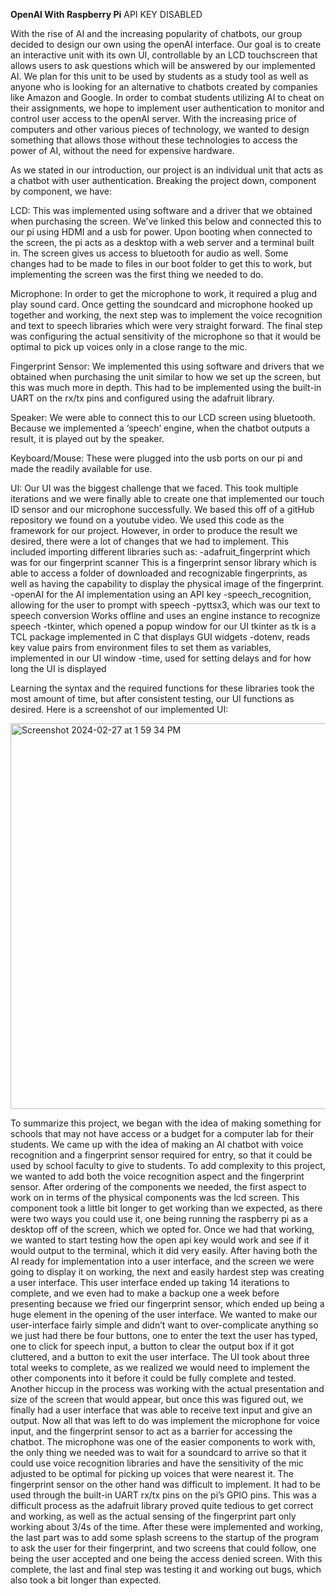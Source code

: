 **OpenAI With Raspberry Pi** API KEY DISABLED

With the rise of AI and the increasing popularity of chatbots, our group decided to design our own using the openAI interface. Our goal is to create an interactive unit with its own UI, controllable by an LCD touchscreen that allows users to ask questions which will be answered by our implemented AI. We plan for this unit to be used by students as a study tool as well as anyone who is looking for an alternative to chatbots created by companies like Amazon and Google. In order to combat students utilizing AI to cheat on their assignments, we hope to implement user authentication to monitor and control user access to the openAI server. With the increasing price of computers and other various pieces of technology, we wanted to design something that allows those without these technologies to access the power of AI, without the need for expensive hardware. 

As we stated in our introduction, our project is an individual unit that acts as a chatbot with user authentication. Breaking the project down, component by component, we have:

LCD: This was implemented using software and a driver that we obtained when purchasing the screen. We’ve linked this below and connected this to our pi using HDMI and a usb for power. Upon booting when connected to the screen, the pi acts as a desktop with a web server and a terminal built in. The screen gives us access to bluetooth for audio as well. Some changes had to be made to files in our boot folder to get this to work, but implementing the screen was the first thing we needed to do.

Microphone: In order to get the microphone to work, it required a plug and play sound card. Once getting the soundcard and microphone hooked up together and working, the next step was to implement the voice recognition and text to speech libraries which were very straight forward. The final step was configuring the actual sensitivity of the microphone so that it would be optimal to pick up voices only in a close range to the mic.

Fingerprint Sensor: We implemented this using software and drivers that we obtained when purchasing the unit similar to how we set up the screen, but this was much more in depth. This had to be implemented using the built-in UART on the rx/tx pins and configured using the adafruit library. 

Speaker: We were able to connect this to our LCD screen using bluetooth. Because we implemented a ‘speech’ engine, when the chatbot outputs a result, it is played out by the speaker.

Keyboard/Mouse: These were plugged into the usb ports on our pi and made the readily available for use. 

UI: Our UI was the biggest challenge that we faced. This took multiple iterations and we were finally able to create one that implemented our touch ID sensor and our microphone successfully. We based this off of a gitHub repository we found on a youtube video. We used this code as the framework for our project. However, in order to produce the result we desired, there were a lot of changes that we had to implement. This included importing different libraries such as:
-adafruit_fingerprint which was for our fingerprint scanner
 	This is a fingerprint sensor library which is able to access a folder of downloaded and recognizable fingerprints, as well as having the capability to display the physical image of the fingerprint.
-openAI for the AI implementation using an API key
-speech_recognition, allowing for the user to prompt with speech
-pyttsx3, which was our text to speech conversion
  Works offline and uses an engine instance to recognize speech
-tkinter, which opened a popup window for our UI
  tkinter as tk is a TCL package implemented in C that displays GUI widgets
-dotenv, reads key value pairs from environment files to set them as variables,     implemented in our UI window
-time, used for setting delays and for how long the UI is displayed

Learning the syntax and the required functions for these libraries took the most amount of time, but after consistent testing, our UI functions as desired. Here is a screenshot of our implemented UI:

<img width="617" alt="Screenshot 2024-02-27 at 1 59 34 PM" src="https://github.com/sgmalik/OpenAI-RaspberryPi/assets/112639907/7d3a38d5-3865-429a-a93c-318e394cc7a5">


To summarize this project, we began with the idea of making something for schools that may not have access or a budget for a computer lab for their students. We came up with the idea of making an AI chatbot with voice recognition and a fingerprint sensor required for entry, so that it could be used by school faculty to give to students. To add complexity to this project, we wanted to add both the voice recognition aspect and the fingerprint sensor. After ordering of the components we needed, the first aspect to work on in terms of the physical components was the lcd screen. This component took a little bit longer to get working than we expected, as there were two ways you could use it, one being running the raspberry pi as a desktop off of the screen, which we opted for. Once we had that working, we wanted to start testing how the open api key would work and see if it would output to the terminal, which it did very easily. After having both the AI ready for implementation into a user interface, and the screen we were going to display it on working, the next and easily hardest step was creating a user interface. This user interface ended up taking 14 iterations to complete, and we even had to make a backup one a week before presenting because we fried our fingerprint sensor, which ended up being a huge element in the opening of the user interface. We wanted to make our user-interface fairly simple and didn’t want to over-complicate anything so we just had there be four buttons, one to enter the text the user has typed, one to click for speech input, a button to clear the output box if it got cluttered, and a button to exit the user interface. The UI took about three total weeks to complete, as we realized we would need to implement the other components into it before it could be fully complete and tested. Another hiccup in the process was working with the actual presentation and size of the screen that would appear, but once this was figured out, we finally had a user interface that was able to receive text input and give an output. Now all that was left to do was implement the microphone for voice input, and the fingerprint sensor to act as a barrier for accessing the chatbot. The microphone was one of the easier components to work with, the only thing we needed was to wait for a soundcard to arrive so that it could use voice recognition libraries and have the sensitivity of the mic adjusted to be optimal for picking up voices that were nearest it. The fingerprint sensor on the other hand was difficult to implement. It had to be used through the built-in UART rx/tx pins on the pi’s GPIO pins. This was a difficult process as the adafruit library proved quite tedious to get correct and working, as well as the actual sensing of the fingerprint part only working about 3/4s of the time. After these were implemented and working, the last part was to add some splash screens to the startup of the program to ask the user for their fingerprint, and two screens that could follow, one being the user accepted and one being the access denied screen. With this complete, the last and final step was testing it and working out bugs, which also took a bit longer than expected. 
